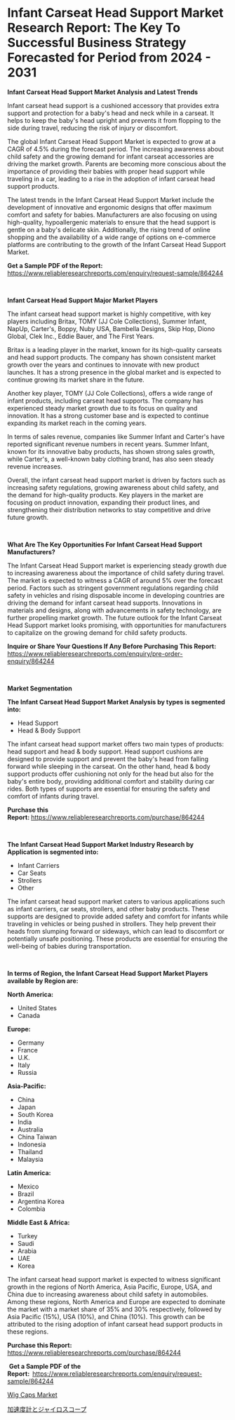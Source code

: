 <p><h1>Infant Carseat Head Support Market Research Report: The Key To Successful Business Strategy Forecasted for Period from 2024 - 2031</h1></p><p><strong>Infant Carseat Head Support Market Analysis and Latest Trends</strong></p>
<p><p>Infant carseat head support is a cushioned accessory that provides extra support and protection for a baby's head and neck while in a carseat. It helps to keep the baby's head upright and prevents it from flopping to the side during travel, reducing the risk of injury or discomfort.</p><p>The global Infant Carseat Head Support Market is expected to grow at a CAGR of 4.5% during the forecast period. The increasing awareness about child safety and the growing demand for infant carseat accessories are driving the market growth. Parents are becoming more conscious about the importance of providing their babies with proper head support while traveling in a car, leading to a rise in the adoption of infant carseat head support products.</p><p>The latest trends in the Infant Carseat Head Support Market include the development of innovative and ergonomic designs that offer maximum comfort and safety for babies. Manufacturers are also focusing on using high-quality, hypoallergenic materials to ensure that the head support is gentle on a baby's delicate skin. Additionally, the rising trend of online shopping and the availability of a wide range of options on e-commerce platforms are contributing to the growth of the Infant Carseat Head Support Market.</p></p>
<p><strong>Get a Sample PDF of the Report:&nbsp;</strong> <a href="https://www.reliableresearchreports.com/enquiry/request-sample/864244">https://www.reliableresearchreports.com/enquiry/request-sample/864244</a></p>
<p>&nbsp;</p>
<p><strong>Infant Carseat Head Support Major Market Players</strong></p>
<p><p>The infant carseat head support market is highly competitive, with key players including Britax, TOMY (JJ Cole Collections), Summer Infant, NapUp, Carter's, Boppy, Nuby USA, Bambella Designs, Skip Hop, Diono Global, Clek Inc., Eddie Bauer, and The First Years.</p><p>Britax is a leading player in the market, known for its high-quality carseats and head support products. The company has shown consistent market growth over the years and continues to innovate with new product launches. It has a strong presence in the global market and is expected to continue growing its market share in the future.</p><p>Another key player, TOMY (JJ Cole Collections), offers a wide range of infant products, including carseat head supports. The company has experienced steady market growth due to its focus on quality and innovation. It has a strong customer base and is expected to continue expanding its market reach in the coming years.</p><p>In terms of sales revenue, companies like Summer Infant and Carter's have reported significant revenue numbers in recent years. Summer Infant, known for its innovative baby products, has shown strong sales growth, while Carter's, a well-known baby clothing brand, has also seen steady revenue increases.</p><p>Overall, the infant carseat head support market is driven by factors such as increasing safety regulations, growing awareness about child safety, and the demand for high-quality products. Key players in the market are focusing on product innovation, expanding their product lines, and strengthening their distribution networks to stay competitive and drive future growth.</p></p>
<p>&nbsp;</p>
<p><strong>What Are The Key Opportunities For Infant Carseat Head Support Manufacturers?</strong></p>
<p><p>The Infant Carseat Head Support market is experiencing steady growth due to increasing awareness about the importance of child safety during travel. The market is expected to witness a CAGR of around 5% over the forecast period. Factors such as stringent government regulations regarding child safety in vehicles and rising disposable income in developing countries are driving the demand for infant carseat head supports. Innovations in materials and designs, along with advancements in safety technology, are further propelling market growth. The future outlook for the Infant Carseat Head Support market looks promising, with opportunities for manufacturers to capitalize on the growing demand for child safety products.</p></p>
<p><strong>Inquire or Share Your Questions If Any Before Purchasing This Report:</strong> <a href="https://www.reliableresearchreports.com/enquiry/pre-order-enquiry/864244">https://www.reliableresearchreports.com/enquiry/pre-order-enquiry/864244</a></p>
<p>&nbsp;</p>
<p><strong>Market Segmentation</strong></p>
<p><strong>The Infant Carseat Head Support Market Analysis by types is segmented into:</strong></p>
<p><ul><li>Head Support</li><li>Head & Body Support</li></ul></p>
<p><p>The infant carseat head support market offers two main types of products: head support and head & body support. Head support cushions are designed to provide support and prevent the baby's head from falling forward while sleeping in the carseat. On the other hand, head & body support products offer cushioning not only for the head but also for the baby's entire body, providing additional comfort and stability during car rides. Both types of supports are essential for ensuring the safety and comfort of infants during travel.</p></p>
<p><strong>Purchase this Report:&nbsp;</strong><a href="https://www.reliableresearchreports.com/purchase/864244">https://www.reliableresearchreports.com/purchase/864244</a></p>
<p>&nbsp;</p>
<p><strong>The Infant Carseat Head Support Market Industry Research by Application is segmented into:</strong></p>
<p><ul><li>Infant Carriers</li><li>Car Seats</li><li>Strollers</li><li>Other</li></ul></p>
<p><p>The infant carseat head support market caters to various applications such as infant carriers, car seats, strollers, and other baby products. These supports are designed to provide added safety and comfort for infants while traveling in vehicles or being pushed in strollers. They help prevent their heads from slumping forward or sideways, which can lead to discomfort or potentially unsafe positioning. These products are essential for ensuring the well-being of babies during transportation.</p></p>
<p>&nbsp;</p>
<p><strong>In terms of Region, the Infant Carseat Head Support Market Players available by Region are:</strong></p>
<p>
    <p> <strong> North America: </strong>
        <ul>
            <li>United States</li>
            <li>Canada</li>
        </ul>
        </p> 
    <p> <strong> Europe: </strong>
        <ul>
            <li>Germany</li>
            <li>France</li>
            <li>U.K.</li>
            <li>Italy</li>
            <li>Russia</li>
        </ul>
        </p> 
    <p> <strong> Asia-Pacific: </strong>
        <ul>
            <li>China</li>
            <li>Japan</li>
            <li>South Korea</li>
            <li>India</li>
            <li>Australia</li>
            <li>China Taiwan</li>
            <li>Indonesia</li>
            <li>Thailand</li>
            <li>Malaysia</li>
        </ul>
        </p> 
    <p> <strong> Latin America: </strong>
        <ul>
            <li>Mexico</li>
            <li>Brazil</li>
            <li>Argentina Korea</li>
            <li>Colombia</li>
        </ul>
        </p> 
    <p> <strong> Middle East & Africa: </strong>
        <ul>
            <li>Turkey</li>
            <li>Saudi</li>
            <li>Arabia</li>
            <li>UAE</li>
            <li>Korea</li>
        </ul>
    </p>
    </p>
<p><p>The infant carseat head support market is expected to witness significant growth in the regions of North America, Asia Pacific, Europe, USA, and China due to increasing awareness about child safety in automobiles. Among these regions, North America and Europe are expected to dominate the market with a market share of 35% and 30% respectively, followed by Asia Pacific (15%), USA (10%), and China (10%). This growth can be attributed to the rising adoption of infant carseat head support products in these regions.</p></p>
<p><strong>Purchase this Report: </strong><a href="https://www.reliableresearchreports.com/purchase/864244">https://www.reliableresearchreports.com/purchase/864244</a></p>
<p>&nbsp;<strong>Get a Sample PDF of the Report:&nbsp;&nbsp;</strong><a href="https://www.reliableresearchreports.com/enquiry/request-sample/864244">https://www.reliableresearchreports.com/enquiry/request-sample/864244</a></p>
<p><strong></strong></p>
<p><p><a href="https://github.com/nicholepatriciadoylenwnrjr0/Market-Research-Report-List-1/blob/main/wig-caps-market.md">Wig Caps Market</a></p><p><a href="https://medium.com/@matteills7854/%E3%82%A2%E3%82%AF%E3%82%BB%E3%83%A9%E3%83%AC%E3%83%BC%E3%82%BF%E3%81%A8%E3%82%B8%E3%83%A3%E3%82%A4%E3%83%AD%E3%82%B9%E3%82%B3%E3%83%BC%E3%83%97%E3%81%AE%E5%B8%82%E5%A0%B4%E3%83%87%E3%83%BC%E3%82%BF%E3%81%AE%E8%A7%A3%E8%AA%AD-%E5%B8%82%E5%A0%B4%E3%82%B7%E3%82%A7%E3%82%A2-%E3%83%88%E3%83%AC%E3%83%B3%E3%83%89-%E6%88%90%E9%95%B7%E3%83%91%E3%82%BF%E3%83%BC%E3%83%B3-7395c6786275">加速度計とジャイロスコープ</a></p></p>